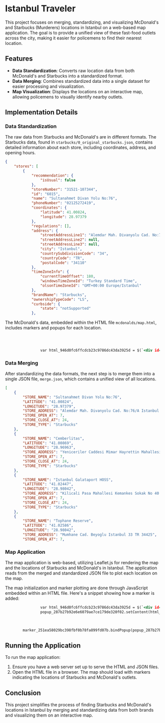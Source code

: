 # Istanbul Traveler

This project focuses on merging, standardizing, and visualizing McDonald's and Starbucks (Murderers) locations in Istanbul on a web-based map application. The goal is to provide a unified view of these fast-food outlets across the city, making it easier for policemens to find their nearest location.

## Features

- **Data Standardization**: Converts raw location data from both McDonald's and Starbucks into a standardized format.
- **Data Merging**: Combines standardized data into a single dataset for easier processing and visualization.
- **Map Visualization**: Displays the locations on an interactive map, allowing policemens to visually identify nearby outlets.

## Implementation Details

### Data Standardization

The raw data from Starbucks and McDonald's are in different formats. The Starbucks data, found in `starbucks/0_original_starbucks.json`, contains detailed information about each store, including coordinates, address, and opening hours.


```1:34:starbucks/0_original_starbucks.json
{
    "stores": [
        {
            "recommendation": {
                "isUsual": false
            },
            "storeNumber": "31521-107344",
            "id": "6015",
            "name": "Sultanahmet Divan Yolu No:76",
            "phoneNumber": "02125272419",
            "coordinates": {
                "latitude": 41.00824,
                "longitude": 28.97379
            },
            "regulations": [],
            "address": {
                "streetAddressLine1": "Alemdar Mah. Divanyolu Cad. No:76/A",
                "streetAddressLine2": null,
                "streetAddressLine3": null,
                "city": "Istanbul",
                "countrySubdivisionCode": "34",
                "countryCode": "TR",
                "postalCode": "34110"
            },
            "timeZoneInfo": {
                "currentTimeOffset": 180,
                "windowsTimeZoneId": "Turkey Standard Time",
                "olsonTimeZoneId": "GMT+00:00 Europe/Istanbul"
            },
            "brandName": "Starbucks",
            "ownershipTypeCode": "LS",
            "curbside": {
                "state": "notSupported"
            },
```


The McDonald's data, embedded within the HTML file `mcdonalds/map.html`, includes markers and popups for each location.


```517:520:mcdonalds/map.html

        
            
                var html_946d0fc6ffcdcb23c9786dc43da3925d = $(`<div id="html_946d0fc6ffcdcb23c9786dc43da3925d" style="width: 100.0%; height: 100.0%;">Address: Süzer Bulvarı Şehr-i Bazar AVM G-Blok No:9 Bahçeşehir 3. Cadde/İstanbul, Cluster: 1</div>`)[0];
```


### Data Merging

After standardizing the data formats, the next step is to merge them into a single JSON file, `merge.json`, which contains a unified view of all locations.


```1:34:merge.json
[
    {
        "STORE_NAME": "Sultanahmet Divan Yolu No:76",
        "LATITUDE": "41.00824",
        "LONGITUDE": "28.97379",
        "STORE_ADDRESS": "Alemdar Mah. Divanyolu Cad. No:76/A Istanbul 34 TR 34110",
        "STORE_OPEN_AT": 7,
        "STORE_CLOSE_AT": 24,
        "STORE_TYPE": "Starbucks"
    },
    {
        "STORE_NAME": "Cemberlitas",
        "LATITUDE": "41.00869",
        "LONGITUDE": "28.96963",
        "STORE_ADDRESS": "Yeniceriler Caddesi Mimar Hayrettin Mahallesi Istanbul 34 TR 34126",
        "STORE_OPEN_AT": 7,
        "STORE_CLOSE_AT": 24,
        "STORE_TYPE": "Starbucks"
    },
    {
        "STORE_NAME": "Istanbul Galataport HOSS",
        "LATITUDE": "41.02447",
        "LONGITUDE": "28.98042",
        "STORE_ADDRESS": "Kilicali Pasa Mahallesi Kemankes Sokak No 40 A Galataport Beyoglu Istanbul Istanbul 34 TR 34425",
        "STORE_OPEN_AT": 7,
        "STORE_CLOSE_AT": 24,
        "STORE_TYPE": "Starbucks"
    },
    {
        "STORE_NAME": "Tophane Reserve",
        "LATITUDE": "41.02586",
        "LONGITUDE": "28.98042",
        "STORE_ADDRESS": "Mumhane Cad. Beyoglu Istanbul 33 TR 34425",
        "STORE_OPEN_AT": 7,
```


### Map Application

The map application is web-based, utilizing Leaflet.js for rendering the map and the locations of Starbucks and McDonald's in Istanbul. The application reads from the merged and standardized JSON file to plot each location on the map.

The map initialization and marker plotting are done through JavaScript embedded within an HTML file. Here's a snippet showing how a marker is added:


```520:525:mcdonalds/map.html
                var html_946d0fc6ffcdcb23c9786dc43da3925d = $(`<div id="html_946d0fc6ffcdcb23c9786dc43da3925d" style="width: 100.0%; height: 100.0%;">Address: Süzer Bulvarı Şehr-i Bazar AVM G-Blok No:9 Bahçeşehir 3. Cadde/İstanbul, Cluster: 1</div>`)[0];
                popup_287b27b92e6e6079ae7ce179de320f02.setContent(html_946d0fc6ffcdcb23c9786dc43da3925d);
            
        

        marker_251ea58029bc398fbf0b78fa899fd07b.bindPopup(popup_287b27b92e6e6079ae7ce179de320f02)
```


## Running the Application

To run the map application:

1. Ensure you have a web server set up to serve the HTML and JSON files.
2. Open the HTML file in a browser. The map should load with markers indicating the locations of Starbucks and McDonald's outlets.

## Conclusion

This project simplifies the process of finding Starbucks and McDonald's locations in Istanbul by merging and standardizing data from both brands and visualizing them on an interactive map.